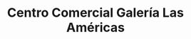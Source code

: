 ---
title: "Centro Comercial Galería Las Américas"
url: /san-antonio-de-los-altos/centro-comercial-galeria-las-americas/
shop: Einkaufszentrum
---